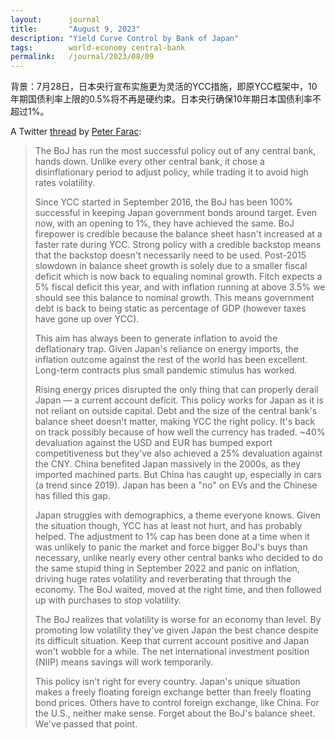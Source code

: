 ```yaml
---
layout:      journal
title:       "August 9, 2023"
description: "Yield Curve Control by Bank of Japan"
tags:        world-economy central-bank
permalink:   /journal/2023/08/09
---
```


背景：7月28日，日本央行宣布实施更为灵活的YCC措施，即原YCC框架中，10年期国债利率上限的0.5%将不再是硬约束。日本央行确保10年期日本国债利率不超过1%。

A Twitter [thread](https://twitter.com/countdraghula/status/1689092931947487233) by [Peter Farac](https://au.linkedin.com/in/peter-farac-31047857):

> The BoJ has run the most successful policy out of any central bank, hands down. Unlike every other central bank, it chose a disinflationary period to adjust policy, while trading it to avoid high rates volatility.
>
> Since YCC started in September 2016, the BoJ has been 100% successful in keeping Japan government bonds around target. Even now, with an opening to 1%, they have achieved the same. BoJ firepower is credible because the balance sheet hasn't increased at a faster rate during YCC. Strong policy with a credible backstop means that the backstop doesn't necessarily need to be used. Post-2015 slowdown in balance sheet growth is solely due to a smaller fiscal deficit which is now back to equaling nominal growth. Fitch expects a 5% fiscal deficit this year, and with inflation running at above 3.5% we should see this balance to nominal growth. This means government debt is back to being static as percentage of GDP (however taxes have gone up over YCC).
>
> This aim has always been to generate inflation to avoid the deflationary trap. Given Japan's reliance on energy imports, the inflation outcome against the rest of the world has been excellent. Long-term contracts plus small pandemic stimulus has worked.
>
> Rising energy prices disrupted the only thing that can properly derail Japan &mdash; a current account deficit. This policy works for Japan as it is not reliant on outside capital. Debt and the size of the central bank's balance sheet doesn't matter, making YCC the right policy. It's back on track possibly because of how well the currency has traded. ~40% devaluation against the USD and EUR has bumped export competitiveness but they've also achieved a 25% devaluation against the CNY. China benefited Japan massively in the 2000s, as they imported machined parts. But China has caught up, especially in cars (a trend since 2019). Japan has been a "no" on EVs and the Chinese has filled this gap.
>
> Japan struggles with demographics, a theme everyone knows. Given the situation though, YCC has at least not hurt, and has probably helped. The adjustment to 1% cap has been done at a time when it was unlikely to panic the market and force bigger BoJ's buys than necessary, unlike nearly every other central banks who decided to do the same stupid thing in September 2022 and panic on inflation, driving huge rates volatility and reverberating that through the economy. The BoJ waited, moved at the right time, and then followed up with purchases to stop volatility.
>
> The BoJ realizes that volatility is worse for an economy than level. By promoting low volatility they've given Japan the best chance despite its difficult situation. Keep that current account positive and Japan won't wobble for a while. The net international investment position (NIIP) means savings will work temporarily.
>
> This policy isn't right for every country. Japan's unique situation makes a freely floating foreign exchange better than freely floating bond prices. Others have to control foreign exchange, like China. For the U.S., neither make sense. Forget about the BoJ's balance sheet. We've passed that point.